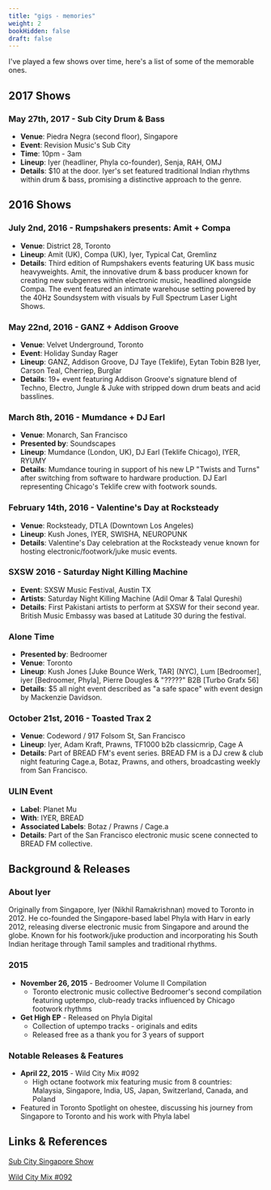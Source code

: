 ```yaml
---
title: "gigs - memories"
weight: 2
bookHidden: false
draft: false
---
```


I've played a few shows over time, here's a list of some of the memorable ones. 

## 2017 Shows

### May 27th, 2017 - Sub City Drum & Bass
- **Venue**: Piedra Negra (second floor), Singapore
- **Event**: Revision Music's Sub City
- **Time**: 10pm - 3am
- **Lineup**: Iyer (headliner, Phyla co-founder), Senja, RAH, OMJ
- **Details**: $10 at the door. Iyer's set featured traditional Indian rhythms within drum & bass, promising a distinctive approach to the genre.

## 2016 Shows

### July 2nd, 2016 - Rumpshakers presents: Amit + Compa
- **Venue**: District 28, Toronto
- **Lineup**: Amit (UK), Compa (UK), Iyer, Typical Cat, Gremlinz
- **Details**: Third edition of Rumpshakers events featuring UK bass music heavyweights. Amit, the innovative drum & bass producer known for creating new subgenres within electronic music, headlined alongside Compa. The event featured an intimate warehouse setting powered by the 40Hz Soundsystem with visuals by Full Spectrum Laser Light Shows.

### May 22nd, 2016 - GANZ + Addison Groove
- **Venue**: Velvet Underground, Toronto
- **Event**: Holiday Sunday Rager
- **Lineup**: GANZ, Addison Groove, DJ Taye (Teklife), Eytan Tobin B2B Iyer, Carson Teal, Cherriep, Burglar
- **Details**: 19+ event featuring Addison Groove's signature blend of Techno, Electro, Jungle & Juke with stripped down drum beats and acid basslines.

### March 8th, 2016 - Mumdance + DJ Earl
- **Venue**: Monarch, San Francisco
- **Presented by**: Soundscapes
- **Lineup**: Mumdance (London, UK), DJ Earl (Teklife Chicago), IYER, RYUMY
- **Details**: Mumdance touring in support of his new LP "Twists and Turns" after switching from software to hardware production. DJ Earl representing Chicago's Teklife crew with footwork sounds.

### February 14th, 2016 - Valentine's Day at Rocksteady
- **Venue**: Rocksteady, DTLA (Downtown Los Angeles)
- **Lineup**: Kush Jones, IYER, SWISHA, NEUROPUNK
- **Details**: Valentine's Day celebration at the Rocksteady venue known for hosting electronic/footwork/juke music events.

### SXSW 2016 - Saturday Night Killing Machine
- **Event**: SXSW Music Festival, Austin TX
- **Artists**: Saturday Night Killing Machine (Adil Omar & Talal Qureshi)
- **Details**: First Pakistani artists to perform at SXSW for their second year. British Music Embassy was based at Latitude 30 during the festival.

### Alone Time
- **Presented by**: Bedroomer
- **Venue**: Toronto
- **Lineup**: Kush Jones [Juke Bounce Werk, TAR] (NYC), Lum [Bedroomer], iyer [Bedroomer, Phyla], Pierre Dougles & "?????" B2B [Turbo Grafx 56]
- **Details**: $5 all night event described as "a safe space" with event design by Mackenzie Davidson.

### October 21st, 2016 - Toasted Trax 2
- **Venue**: Codeword / 917 Folsom St, San Francisco
- **Lineup**: Iyer, Adam Kraft, Prawns, TF1000 b2b classicmrip, Cage A
- **Details**: Part of BREAD FM's event series. BREAD FM is a DJ crew & club night featuring Cage.a, Botaz, Prawns, and others, broadcasting weekly from San Francisco.

### ULIN Event
- **Label**: Planet Mu
- **With**: IYER, BREAD
- **Associated Labels**: Botaz / Prawns / Cage.a
- **Details**: Part of the San Francisco electronic music scene connected to BREAD FM collective.


## Background & Releases

### About Iyer
Originally from Singapore, Iyer (Nikhil Ramakrishnan) moved to Toronto in 2012. He co-founded the Singapore-based label Phyla with Harv in early 2012, releasing diverse electronic music from Singapore and around the globe. Known for his footwork/juke production and incorporating his South Indian heritage through Tamil samples and traditional rhythms.

### 2015 
- **November 26, 2015** - Bedroomer Volume II Compilation
  - Toronto electronic music collective Bedroomer's second compilation featuring uptempo, club-ready tracks influenced by Chicago footwork rhythms
- **Get High EP** - Released on Phyla Digital
  - Collection of uptempo tracks - originals and edits
  - Released free as a thank you for 3 years of support

### Notable Releases & Features
- **April 22, 2015** - Wild City Mix #092
  - High octane footwork mix featuring music from 8 countries: Malaysia, Singapore, India, US, Japan, Switzerland, Canada, and Poland
- Featured in Toronto Spotlight on ohestee, discussing his journey from Singapore to Toronto and his work with Phyla label

## Links & References

[Sub City Singapore Show](https://www.bandwagon.asia/articles/phyla-bossman-iyer-headlines-sub-city-s-next-drum-bass-rinse-out)

[Wild City Mix #092](https://www.thewildcity.com/mixes/3111-wild-city-092-iyer)